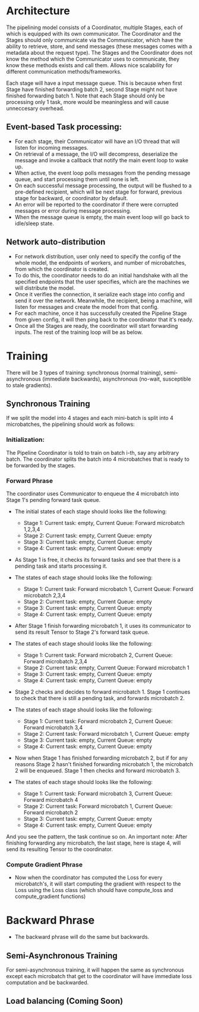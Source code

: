 # Architecture
The pipelining model consists of a Coordinator, multiple Stages, each of which is equipped with its own communicator. The Coordinator and the Stages should only communicate via the Communicator, which have the ability to retrieve, store, and send messages (these messages comes with a metadata about the request type). The Stages and the Coordinator does not know the method which the Communicator uses to communicate, they know these methods exists and call them. Allows nice scalability for different communication methods/frameworks. 

Each stage will have a input message queue. This is because when first Stage have finished forwarding batch 2, second Stage might not have finished forwarding batch 1. Note that each Stage should only be processing only 1 task, more would be meaningless and will cause unneccesary overhead.

## Event-based Task processing:
- For each stage, their Communicator will have an I/O thread that will listen for incoming messages. 
- On retrieval of a message, the I/O will decompress, deserialize the message and invoke a callback that notify the main event loop to wake up.
- When active, the event loop polls messages from the pending message queue, and start processing them until none is left. 
- On each successful message processing, the output will be flushed to a pre-defined recipient, which will be next stage for forward, previous stage for backward, or coordinator by default. 
- An error will be reported to the coordinator if there were corrupted messages or error during message processing.
- When the message queue is empty, the main event loop will go back to idle/sleep state.

## Network auto-distribution
- For network distribution, user only need to specify the config of the whole model, the endpoints of workers, and number of microbatches, from which the coordinator is created. 
- To do this, the coordinator needs to do an initial handshake with all the specified endpoints that the user specifies, which are the machines we will distribute the model. 
- Once it verifies the connection, it serialize each stage into config and send it over the network. Meanwhile, the recipient, being a machine, will listen for messages and create the model from that config. 
- For each machine, once it has successfully created the Pipeline Stage from given config, it will then ping back to the coordinator that it's ready. 
- Once all the Stages are ready, the coordinator will start forwarding inputs. The rest of the training loop will be as below.

# Training
There will be 3 types of training: synchronous (normal training), semi-asynchronous (immediate backwards), asynchronous (no-wait, susceptible to stale gradients).

## Synchronous Training
If we split the model into 4 stages and each mini-batch is split into 4 microbatches, the pipelining should work as follows:

### Initialization:
The Pipeline Coordinator is told to train on batch i-th, say any arbitrary batch. The coordinator splits the batch into 4 microbatches that is ready to be forwarded by the stages.

### Forward Phrase
The coordinator uses Communicator to enqueue the 4 microbatch into Stage 1's pending forward task queue. 

- The initial states of each stage should looks like the following:
    + Stage 1: Current task: empty, Current Queue: Forward microbatch 1,2,3,4  
    + Stage 2: Current task: empty, Current Queue: empty   
    + Stage 3: Current task: empty, Current Queue: empty
    + Stage 4: Current task: empty, Current Queue: empty

- As Stage 1 is free, it checks its forward tasks and see that there is a pending task and starts processing it.
- The states of each stage should looks like the following:
    + Stage 1: Current task: Forward microbatch 1, Current Queue: Forward microbatch 2,3,4
    + Stage 2: Current task: empty, Current Queue: empty 
    + Stage 3: Current task: empty, Current Queue: empty
    + Stage 4: Current task: empty, Current Queue: empty

- After Stage 1 finish forwarding microbatch 1, it uses its communicator to send its result Tensor to Stage 2's forward task queue.
- The states of each stage should looks like the following:
    + Stage 1: Current task: Forward microbatch 2, Current Queue: Forward microbatch 2,3,4
    + Stage 2: Current task: empty, Current Queue: Forward microbatch 1
    + Stage 3: Current task: empty, Current Queue: empty
    + Stage 4: Current task: empty, Current Queue: empty

- Stage 2 checks and decides to forward microbatch 1. Stage 1 continues to check that there is still a pending task, and forwards microbatch 2.
- The states of each stage should looks like the following:
    + Stage 1: Current task: Forward microbatch 2, Current Queue: Forward microbatch 3,4
    + Stage 2: Current task: Forward microbatch 1, Current Queue: empty
    + Stage 3: Current task: empty, Current Queue: empty
    + Stage 4: Current task: empty, Current Queue: empty

- Now when Stage 1 has finished forwarding microbatch 2, but if for any reasons Stage 2 hasn't finished forwarding microbatch 1, the microbatch 2 will be enqueued. Stage 1 then checks and forward microbatch 3.
- The states of each stage should looks like the following:
    + Stage 1: Current task: Forward microbatch 3, Current Queue: Forward microbatch 4
    + Stage 2: Current task: Forward microbatch 1, Current Queue: Forward microbatch 2
    + Stage 3: Current task: empty, Current Queue: empty
    + Stage 4: Current task: empty, Current Queue: empty

And you see the pattern, the task continue so on. An important note: After finishing forwarding any microbatch, the last stage, here is stage 4, will send its resulting Tensor to the coordinator.

### Compute Gradient Phrase
- Now when the coordinator has computed the Loss for every microbatch's, it will start computing the gradient with respect to the Loss using the Loss class (which should have compute_loss and compute_gradient functions)

# Backward Phrase
- The backward phrase will do the same but backwards.

## Semi-Asynchronous Training
For semi-asynchronous training, it will happen the same as synchronous except each microbatch that get to the coordinator will have immediate loss computation and be backwarded.

## Load balancing (Coming Soon)